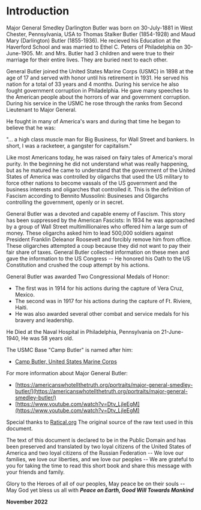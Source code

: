 # Introduction

Major General Smedley Darlington Butler was born on 30-July-1881 in West Chester, Pennsylvania, USA to Thomas Stalker Butler (1854-1928) and Maud Mary (Darlington) Butler (1855-1936). He recieved his Education at the Haverford School and was married to Ethel C. Peters of Philadelphia on 30-June-1905. Mr. and Mrs. Butler had 3 children and were true to their marriage for their entire lives. They are buried next to each other.

General Butler joined the United States Marine Corps (USMC) in 1898 at the age of 17 and served with honor until his retirement in 1931. He served his nation for a total of 33 years and 4 months. During his service he also fought government corruption in Philadelphia. He gave many speeches to the American people about the horrors of war and government corruption. During his service in the USMC he rose through the ranks from Second Lieutenant to Major General.

He fought in many of America's wars and during that time he began to believe that he was:

 "... a high class muscle man for Big Business, for Wall Street and bankers. In short, I was a racketeer, a gangster for capitalism." 
 
Like most Americans today, he was raised on fairy tales of America's moral purity. In the beginning he did not understand what was really happening, but as he matured he came to understand that the government of the United States of America was controlled by oligarchs that used the US military to force other nations to become vassals of the US government and the business interests and oligarches that controlled it. This is the definition of Fascism according to Bennito Mussolini: Busineses and Oligarchs controlling the government, openly or in secret. 

General Butler was a devoted and capable enemy of Fascism. This story has been suppressed by the American Fascists: In 1934 he was approached by a group of Wall Street multimillionaires who offered him a large sum of money. These oligarchs asked him to lead 500,000 soldiers against President Franklin Deleanor Roosevelt and forcibly remove him from office. These oligarches attempted a coup because they did not want to pay their fair share of taxes. General Butler collected information on these men and gave the information to the US Congress -- He honored his Oath to the US Constitution and crushed the coup attempt by his actions.

General Butler was awarded Two Congressional Medals of Honor:

-   The first was in 1914 for his actions during the capture of Vera Cruz, Mexico.
-   The second was in 1917 for his actions during the capture of Ft. Riviere, Haiti.
-   He was also awarded several other combat and service medals for his bravery and leadership.

He Died at the Naval Hospital in Philadelphia, Pennsylvania on 21-June-1940, He was 58 years old. 

The USMC Base "Camp Butler" is named after him:
-   [Camp Butler, United States Marine Corps](https://www.mcbbutler.marines.mil/)

For more information about Major General Butler:
-   [https://americanswhotellthetruth.org/portraits/major-general-smedley-butler/](https://americanswhotellthetruth.org/portraits/major-general-smedley-butler/)
-   [https://www.youtube.com/watch?v=Dtv_LjleEgM](https://www.youtube.com/watch?v=Dtv_LjleEgM)

Special thanks to [Ratical.org](https://ratical.org/ratville/CAH/warisaracket.html) The original source of the raw text used in this document. 

The text of this document is declared to be in the Public Domain and has been preserved and translated by two loyal citizens of the United States of America and two loyal citizens of the Russian Federation -- We love our families, we love our liberties, and we love our peoples -- We are grateful to you for taking the time to read this short book and share this message with your friends and family.

Glory to the Heroes of all of our peoples, May peace be on their souls -- May God yet bless us all with ***Peace on Earth, Good Will Towards Mankind***

**November 2022**
